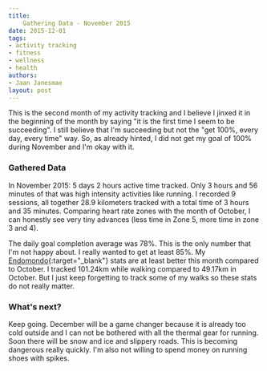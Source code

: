 ```yaml
---
title:
    Gathering Data - November 2015
date: 2015-12-01
tags:
- activity tracking
- fitness
- wellness
- health
authors:
- Jaan Janesmae
layout: post
---
```

This is the second month of my activity tracking and I believe I jinxed it in the beginning of the month by saying "it is the first time I seem to be succeeding". I still believe that I'm succeeding but not the "get 100%, every day, every time" way. So, as already hinted, I did not get my goal of 100% during November and I'm okay with it.

### Gathered Data

In November 2015: 5 days 2 hours active time tracked. Only 3 hours and 56 minutes of that was high intensity activities like running. I recorded 9 sessions, all together 28.9 kilometers tracked with a total time of 3 hours and 35 minutes. Comparing heart rate zones with the month of October, I can honestly see very tiny advances (less time in Zone 5, more time in zone 3 and 4).

The daily goal completion average was 78%. This is the only number that I'm not happy about. I really wanted to get at least 85%. My [Endomondo][endomondo]{:target="_blank"} stats are at least better this month compared to October. I tracked 101.24km while walking compared to 49.17km in October. But I just keep forgetting to track some of my walks so these stats do not really matter.

### What's next?

Keep going. December will be a game changer because it is already too cold outside and I can not be bothered with all the thermal gear for running. Soon there will be snow and ice and slippery roads. This is becoming dangerous really quickly. I'm also not willing to spend money on running shoes with spikes.

[endomondo]:        https://www.endomondo.com
